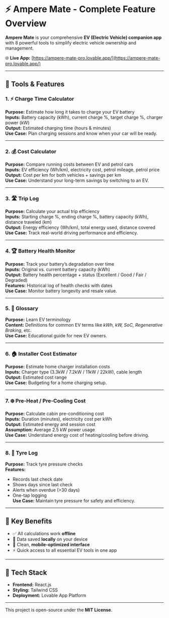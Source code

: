 

# ⚡ Ampere Mate - Complete Feature Overview

**Ampere Mate** is your comprehensive **EV (Electric Vehicle) companion app** with 8 powerful tools to simplify electric vehicle ownership and management.

🌐 **Live App:** [https://ampere-mate-pro.lovable.app/](https://ampere-mate-pro.lovable.app/)

---

## 🚀 Tools & Features

### 1. ⚡ Charge Time Calculator
**Purpose:** Estimate how long it takes to charge your EV battery  
**Inputs:** Battery capacity (kWh), current charge %, target charge %, charger power (kW)  
**Output:** Estimated charging time (hours & minutes)  
**Use Case:** Plan charging sessions and know when your car will be ready.

---

### 2. 💰 Cost Calculator
**Purpose:** Compare running costs between EV and petrol cars  
**Inputs:** EV efficiency (Wh/km), electricity cost, petrol mileage, petrol price  
**Output:** Cost per km for both vehicles + savings per km  
**Use Case:** Understand your long-term savings by switching to an EV.

---

### 3. 🛣️ Trip Log
**Purpose:** Calculate your actual trip efficiency  
**Inputs:** Starting charge %, ending charge %, battery capacity (kWh), distance traveled (km)  
**Output:** Energy efficiency (Wh/km), total energy used, distance covered  
**Use Case:** Track real-world driving performance and efficiency.

---

### 4. 🏆 Battery Health Monitor
**Purpose:** Track your battery’s degradation over time  
**Inputs:** Original vs. current battery capacity (kWh)  
**Output:** Battery health percentage + status (Excellent / Good / Fair / Degraded)  
**Features:** Historical log of health checks with dates  
**Use Case:** Monitor battery longevity and resale value.

---

### 5. 📖 Glossary
**Purpose:** Learn EV terminology  
**Content:** Definitions for common EV terms like *kWh, kW, SoC, Regenerative Braking*, etc.  
**Use Case:** Educational guide for new EV owners.

---

### 6. 🏠 Installer Cost Estimator
**Purpose:** Estimate home charger installation costs  
**Inputs:** Charger type (3.3kW / 7.2kW / 11kW / 22kW), cable length  
**Output:** Estimated cost range  
**Use Case:** Budgeting for a home charging setup.

---

### 7. ❄️ Pre-Heat / Pre-Cooling Cost
**Purpose:** Calculate cabin pre-conditioning cost  
**Inputs:** Duration (minutes), electricity cost per kWh  
**Output:** Estimated energy and session cost  
**Assumption:** Average 2.5 kW power usage  
**Use Case:** Understand energy cost of heating/cooling before driving.

---

### 8. 🔧 Tyre Log
**Purpose:** Track tyre pressure checks  
**Features:**
- Records last check date  
- Shows days since last check  
- Alerts when overdue (>30 days)  
- One-tap logging  
**Use Case:** Maintain tyre pressure for safety and efficiency.

---

## 🌟 Key Benefits

- ✅ All calculations work **offline**  
- 💾 Data saved **locally** on your device  
- 📱 Clean, **mobile-optimized interface**  
- ⚡ Quick access to all essential EV tools in one app  

---

## 🧰 Tech Stack
- **Frontend:** React.js  
- **Styling:** Tailwind CSS  
- **Deployment:** Lovable App Platform  

---


This project is open-source under the **MIT License**.

